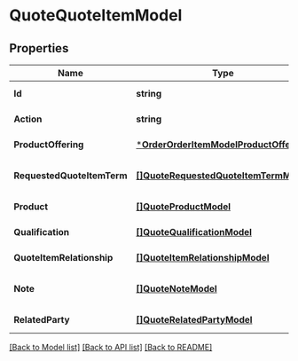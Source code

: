 # QuoteQuoteItemModel

## Properties
Name | Type | Description | Notes
------------ | ------------- | ------------- | -------------
**Id** | **string** |  | [default to null]
**Action** | **string** |  | [default to null]
**ProductOffering** | [***OrderOrderItemModelProductOffering**](orderOrderItemModel_productOffering.md) |  | [default to null]
**RequestedQuoteItemTerm** | [**[]QuoteRequestedQuoteItemTermModel**](quoteRequestedQuoteItemTermModel.md) |  | [optional] [default to null]
**Product** | [**[]QuoteProductModel**](quoteProductModel.md) |  | [default to null]
**Qualification** | [**[]QuoteQualificationModel**](quoteQualificationModel.md) |  | [default to null]
**QuoteItemRelationship** | [**[]QuoteItemRelationshipModel**](quoteItemRelationshipModel.md) |  | [default to null]
**Note** | [**[]QuoteNoteModel**](quoteNoteModel.md) |  | [optional] [default to null]
**RelatedParty** | [**[]QuoteRelatedPartyModel**](quoteRelatedPartyModel.md) |  | [default to null]

[[Back to Model list]](../README.md#documentation-for-models) [[Back to API list]](../README.md#documentation-for-api-endpoints) [[Back to README]](../README.md)

